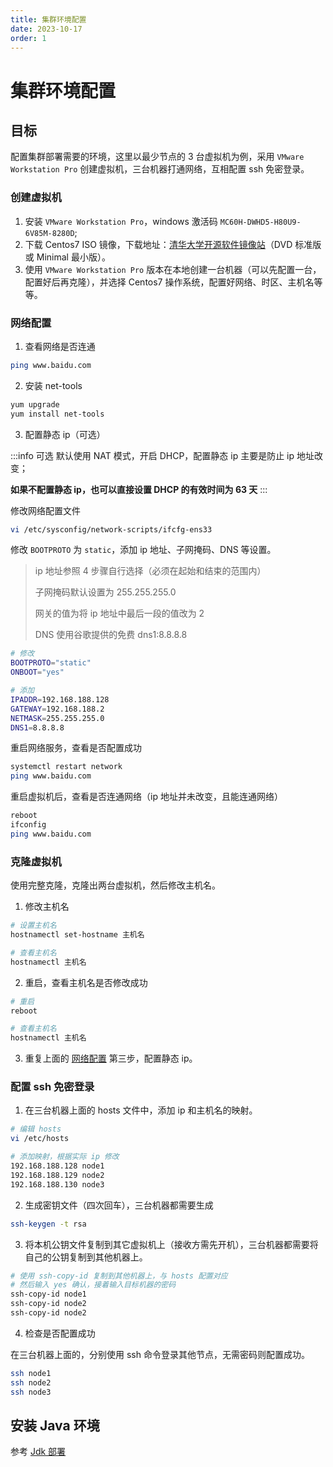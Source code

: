```yaml
---
title: 集群环境配置
date: 2023-10-17
order: 1
---
```


# 集群环境配置

## 目标

配置集群部署需要的环境，这里以最少节点的 3 台虚拟机为例，采用 `VMware Workstation Pro` 创建虚拟机，三台机器打通网络，互相配置 ssh 免密登录。

### 创建虚拟机

1. 安装 `VMware Workstation Pro`，windows 激活码 `MC60H-DWHD5-H80U9-6V85M-8280D`;
2. 下载 Centos7 ISO 镜像，下载地址：[清华大学开源软件镜像站](https://mirrors.tuna.tsinghua.edu.cn/centos/7.9.2009/isos/x86_64/)（DVD 标准版或 Minimal 最小版）。
3. 使用 `VMware Workstation Pro` 版本在本地创建一台机器（可以先配置一台，配置好后再克隆），并选择 Centos7 操作系统，配置好网络、时区、主机名等等。

### 网络配置

1. 查看网络是否连通

```bash
ping www.baidu.com
```

2. 安装 net-tools

```bash
yum upgrade 
yum install net-tools
```

3. 配置静态 ip（可选）

:::info 可选
默认使用 NAT 模式，开启 DHCP，配置静态 ip 主要是防止 ip 地址改变；

**如果不配置静态 ip，也可以直接设置 DHCP 的有效时间为 63 天**
:::

修改网络配置文件

```bash
vi /etc/sysconfig/network-scripts/ifcfg-ens33
```

修改 `BOOTPROTO` 为 `static`，添加 ip 地址、子网掩码、DNS 等设置。

> ip 地址参照 4 步骤自行选择（必须在起始和结束的范围内）
> 
> 子网掩码默认设置为 255.255.255.0
> 
> 网关的值为将 ip 地址中最后一段的值改为 2
> 
> DNS 使用谷歌提供的免费 dns1:8.8.8.8

```bash
# 修改
BOOTPROTO="static"
ONBOOT="yes"

# 添加
IPADDR=192.168.188.128
GATEWAY=192.168.188.2
NETMASK=255.255.255.0
DNS1=8.8.8.8
```

重启网络服务，查看是否配置成功

```bash
systemctl restart network
ping www.baidu.com
```

重启虚拟机后，查看是否连通网络（ip 地址并未改变，且能连通网络）

```bash
reboot
ifconfig
ping www.baidu.com
```

### 克隆虚拟机

使用完整克隆，克隆出两台虚拟机，然后修改主机名。

1. 修改主机名

```bash
# 设置主机名
hostnamectl set-hostname 主机名

# 查看主机名
hostnamectl 主机名
```

2. 重启，查看主机名是否修改成功

```bash
# 重启
reboot

# 查看主机名
hostnamectl 主机名
```

3. 重复上面的 [网络配置](#网络配置) 第三步，配置静态 ip。

### 配置 ssh 免密登录

1. 在三台机器上面的 hosts 文件中，添加 ip 和主机名的映射。

```bash
# 编辑 hosts
vi /etc/hosts

# 添加映射，根据实际 ip 修改
192.168.188.128 node1
192.168.188.129 node2
192.168.188.130 node3
```

2. 生成密钥文件（四次回车），三台机器都需要生成

```bash
ssh-keygen -t rsa
```

3. 将本机公钥文件复制到其它虚拟机上（接收方需先开机），三台机器都需要将自己的公钥复制到其他机器上。

```bash
# 使用 ssh-copy-id 复制到其他机器上，与 hosts 配置对应
# 然后输入 yes 确认，接着输入目标机器的密码
ssh-copy-id node1
ssh-copy-id node2
ssh-copy-id node2
```

4. 检查是否配置成功

在三台机器上面的，分别使用 ssh 命令登录其他节点，无需密码则配置成功。

```bash
ssh node1
ssh node2
ssh node3
```


## 安装 Java 环境

参考 [Jdk 部署](../standalone/jdk)